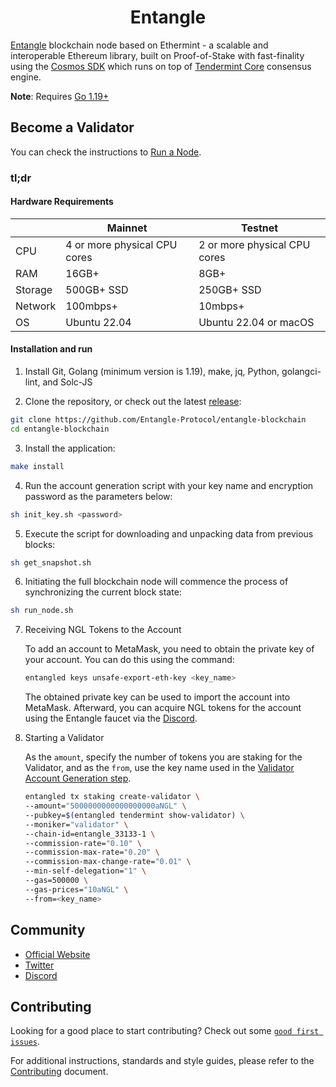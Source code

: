 <!--
parent:
  order: false
-->

<div align="center">
  <h1> Entangle </h1>
</div>

[Entangle](https://www.entangle.fi/) blockchain node based on Ethermint - a scalable and interoperable Ethereum library, built on Proof-of-Stake with fast-finality using the [Cosmos SDK](https://github.com/cosmos/cosmos-sdk/) which runs on top of [Tendermint Core](https://github.com/tendermint/tendermint) consensus engine.

**Note**: Requires [Go 1.19+](https://golang.org/dl/)

## Become a Validator

You can check the instructions to [Run a Node](https://entangle-protocol.gitbook.io/welcome/getting-started/infrastructure-guides/run-a-validator-node).

### tl;dr

#### Hardware Requirements

|         | Mainnet                      | Testnet                      |
|---------| -----------                  | -----------                  |
| CPU     | 4 or more physical CPU cores | 2 or more physical CPU cores |
| RAM     | 16GB+                        | 8GB+                         |
| Storage | 500GB+ SSD                   | 250GB+ SSD                   |
| Network | 100mbps+                     | 10mbps+                      |
| OS      | Ubuntu 22.04                 | Ubuntu 22.04 or macOS        |

#### Installation and run

1. Install Git, Golang (minimum version is 1.19), make, jq, Python, golangci-lint, and Solc-JS

2. Clone the repository, or check out the latest [release](https://github.com/Entangle-Protocol/entangle-blockchain/releases):

```bash
git clone https://github.com/Entangle-Protocol/entangle-blockchain
cd entangle-blockchain
```

3. Install the application:

```bash
make install
```

4. <p id="item4">Run the account generation script with your key name and encryption password as the parameters below:</p>

```bash
sh init_key.sh <password>
```

5. Execute the script for downloading and unpacking data from previous blocks:

```bash
sh get_snapshot.sh
```

6. Initiating the full blockchain node will commence the process of synchronizing the current block state:

```bash
sh run_node.sh
```

7. Receiving NGL Tokens to the Account

    To add an account to MetaMask, you need to obtain the private key of your account. You can do this using the command:

    ```bash
    entangled keys unsafe-export-eth-key <key_name>
    ```

    The obtained private key can be used to import the account into MetaMask. Afterward, you can acquire NGL tokens for the account using the Entangle faucet via the [Discord](https://discord.com/invite/entanglefi).

8. Starting a Validator
    
    As the `amount`, specify the number of tokens you are staking for the Validator, and as the `from`, use the key name used in the [Validator Account Generation step](#item4).

    ```bash
    entangled tx staking create-validator \
    --amount="5000000000000000000aNGL" \
    --pubkey=$(entangled tendermint show-validator) \
    --moniker="validator" \
    --chain-id=entangle_33133-1 \
    --commission-rate="0.10" \
    --commission-max-rate="0.20" \
    --commission-max-change-rate="0.01" \
    --min-self-delegation="1" \
    --gas=500000 \
    --gas-prices="10aNGL" \
    --from=<key_name>
    ```

## Community

- [Official Website](https://www.entangle.fi/)
- [Twitter](https://twitter.com/Entanglefi)
- [Discord](https://discord.com/invite/entangle)

## Contributing

Looking for a good place to start contributing? Check out some [`good first issues`](https://github.com/Entangle-Protocol/entangle-blockchain/issues?q=is%3Aopen+is%3Aissue+label%3A%22good+first+issue%22).

For additional instructions, standards and style guides, please refer to the [Contributing](./CONTRIBUTING.md) document.
